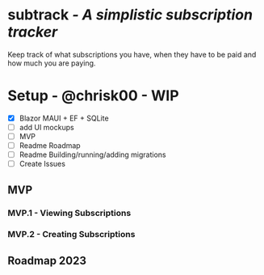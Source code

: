 # subtrack <em>- A simplistic subscription tracker</em>
Keep track of what subscriptions you have, when they have to be paid and how much you are paying.

# Setup - @chrisk00 - WIP
- [x] Blazor MAUI + EF + SQLite
- [ ] add UI mockups
- [ ] MVP
- [ ] Readme Roadmap
- [ ] Readme Building/running/adding migrations
- [ ] Create Issues

## MVP
### MVP.1 - Viewing Subscriptions

### MVP.2 - Creating Subscriptions

## Roadmap 2023
